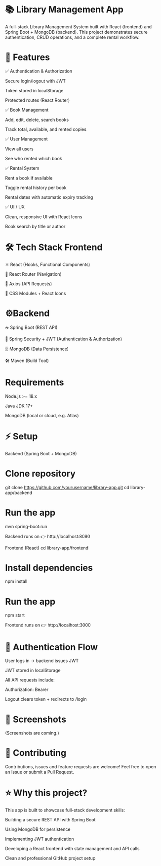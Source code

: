 # 📚 Library Management App

A full-stack Library Management System built with React (frontend) and Spring Boot + MongoDB (backend).
This project demonstrates secure authentication, CRUD operations, and a complete rental workflow.

# 🚀 Features

✅ Authentication & Authorization

Secure login/logout with JWT

Token stored in localStorage

Protected routes (React Router)

✅ Book Management

Add, edit, delete, search books

Track total, available, and rented copies

✅ User Management

View all users

See who rented which book

✅ Rental System

Rent a book if available

Toggle rental history per book

Rental dates with automatic expiry tracking

✅ UI / UX

Clean, responsive UI with React Icons

Book search by title or author

# 🛠 Tech Stack Frontend

⚛️ React (Hooks, Functional Components)

🧭 React Router (Navigation)

📡 Axios (API Requests)

🎨 CSS Modules + React Icons

# ⚙Backend

☕ Spring Boot (REST API)

🔐 Spring Security + JWT (Authentication & Authorization)

🗄️ MongoDB (Data Persistence)

🛠 Maven (Build Tool)

# Requirements

Node.js >= 18.x

Java JDK 17+

MongoDB (local or cloud, e.g. Atlas)

# ⚡ Setup
Backend (Spring Boot + MongoDB)
# Clone repository
git clone https://github.com/yourusername/library-app.git
cd library-app/backend

# Run the app
mvn spring-boot:run


Backend runs on 👉 http://localhost:8080

Frontend (React)
cd library-app/frontend

# Install dependencies
npm install

# Run the app
npm start


Frontend runs on 👉 http://localhost:3000

# 🔑 Authentication Flow

User logs in → backend issues JWT

JWT stored in localStorage

All API requests include:

Authorization: Bearer <token>


Logout clears token + redirects to /login

# 📸 Screenshots

(Screenshots are coming.)

# 🤝 Contributing

Contributions, issues and feature requests are welcome!
Feel free to open an Issue or submit a Pull Request.

# ⭐ Why this project?

This app is built to showcase full-stack development skills:

Building a secure REST API with Spring Boot

Using MongoDB for persistence

Implementing JWT authentication

Developing a React frontend with state management and API calls

Clean and professional GitHub project setup
